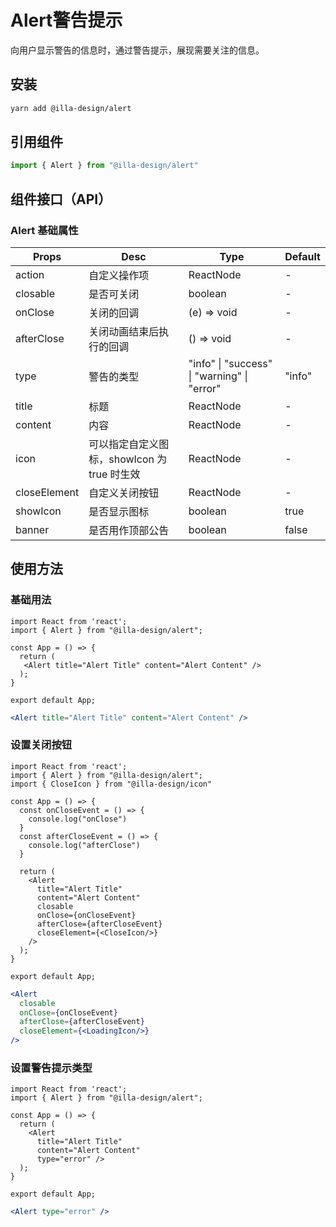 # Alert警告提示

向用户显示警告的信息时，通过警告提示，展现需要关注的信息。

## 安装

```bash
yarn add @illa-design/alert
```

## 引用组件

```jsx
import { Alert } from "@illa-design/alert"
```

## 组件接口（API）

### Alert 基础属性

| Props        | Desc                                        | Type                                        | Default |
| ------------ | ------------------------------------------- | ------------------------------------------- | ------- |
| action       | 自定义操作项                                | ReactNode                                   | -       |
| closable     | 是否可关闭                                  | boolean                                     | -       |
| onClose      | 关闭的回调                                  | (e) => void                                 | -       |
| afterClose   | 关闭动画结束后执行的回调                    | () => void                                  | -       |
| type         | 警告的类型                                  | "info" \| "success" \| "warning" \| "error" | "info"  |
| title        | 标题                                        | ReactNode                                   | -       |
| content      | 内容                                        | ReactNode                                   | -       |
| icon         | 可以指定自定义图标，showIcon 为 true 时生效 | ReactNode                                   | -       |
| closeElement | 自定义关闭按钮                              | ReactNode                                   | -       |
| showIcon     | 是否显示图标                                | boolean                                     | true    |
| banner       | 是否用作顶部公告                            | boolean                                     | false   |

## 使用方法

### 基础用法

```SnackPlayer name=基础用法&description=基础用法&platform=web&supportedPlatforms=web&dependencies=@illa-design/alert
import React from 'react';
import { Alert } from "@illa-design/alert";

const App = () => {
  return (
   <Alert title="Alert Title" content="Alert Content" />
  );
}

export default App;

```


```jsx
<Alert title="Alert Title" content="Alert Content" />
```

### 设置关闭按钮

```SnackPlayer dependencies=@illa-design/alert,@illa-design/icon
import React from 'react';
import { Alert } from "@illa-design/alert";
import { CloseIcon } from "@illa-design/icon"

const App = () => {
  const onCloseEvent = () => {
    console.log("onClose")
  }
  const afterCloseEvent = () => {
    console.log("afterClose")
  }

  return (
    <Alert
      title="Alert Title"
      content="Alert Content"
      closable
      onClose={onCloseEvent}
      afterClose={afterCloseEvent}
      closeElement={<CloseIcon/>}
    />
  );
}

export default App;

```

```jsx
<Alert
  closable
  onClose={onCloseEvent}
  afterClose={afterCloseEvent}
  closeElement={<LoadingIcon/>}
/>
```

### 设置警告提示类型

```SnackPlayer name=设置警告提示类型&description=设置警告提示类型&platform=web&supportedPlatforms=web&dependencies=@illa-design/alert
import React from 'react';
import { Alert } from "@illa-design/alert";

const App = () => {
  return (
    <Alert
      title="Alert Title"
      content="Alert Content"
      type="error" />
  );
}

export default App;

```

```jsx
<Alert type="error" />
```
